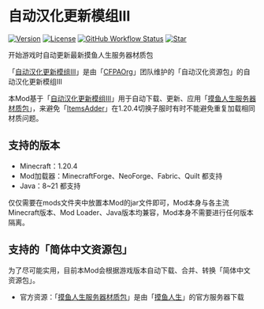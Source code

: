 # 自动汉化更新模组Ⅲ
[![Version](https://img.shields.io/github/v/release/OldGodShen/I7MEUpdateMod?label=&logo=V&labelColor=E1F5FE&color=5D87BF&style=for-the-badge)](https://github.com/OldGodShen/I7MEUpdateMod/tags)
[![License](https://img.shields.io/github/license/OldGodShen/I7MEUpdateMod?label=&logo=c&style=for-the-badge&color=A8B9CC&labelColor=455A64)](https://github.com/OldGodShen/I7MEUpdateMod/blob/main/LICENSE)
[![GitHub Workflow Status](https://img.shields.io/github/actions/workflow/status/OldGodShen/I7MEUpdateMod/release.yml?style=for-the-badge&label=&logo=Gradle&labelColor=388E3C)](https://github.com/OldGodShen/I7MEUpdateMod/actions)
[![Star](https://img.shields.io/github/stars/OldGodShen/I7MEUpdateMod?label=&logo=GitHub&labelColor=black&color=FAFAFA&style=for-the-badge)](https://github.com/OldGodShen/I7MEUpdateMod/stargazers)

开始游戏时自动更新最新摸鱼人生服务器材质包

「[自动汉化更新模组Ⅲ](https://github.com/CFPAOrg/I18nUpdateMod3)」是由「[CFPAOrg](http://cfpa.team/)」团队维护的「自动汉化资源包」的自动汉化更新模组Ⅲ

本Mod基于「[自动汉化更新模组Ⅲ](https://github.com/CFPAOrg/I18nUpdateMod3)」用于自动下载、更新、应用「[摸鱼人生服务器材质包](http://43.248.184.175:26009/generated.zip)」，来避免「[ItemsAdder](https://www.spigotmc.org/resources/%E2%9C%A8itemsadder%E2%AD%90emotes-mobs-items-armors-hud-gui-emojis-blocks-wings-hats-liquids.73355)」在1.20.4切换子服时有时不能避免重复加载相同材质问题。

## 支持的版本
- Minecraft：1.20.4
- Mod加载器：MinecraftForge、NeoForge、Fabric、Quilt 都支持
- Java：8~21 都支持

仅仅需要在mods文件夹中放置本Mod的jar文件即可，Mod本身与各主流Minecraft版本、Mod Loader、Java版本均兼容，Mod本身不需要进行任何版本隔离。

## 支持的「简体中文资源包」
为了尽可能实用，目前本Mod会根据游戏版本自动下载、合并、转换「简体中文资源包」。

- 官方资源：「[摸鱼人生服务器材质包](http://43.248.184.175:26009/generated.zip)」是由「[摸鱼人生](https://www.mcbbs.net/thread-1438743-1-1.html)」的官方服务器下载